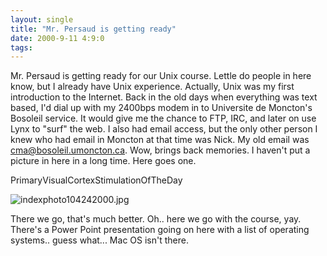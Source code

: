 ```yaml
---
layout: single
title: "Mr. Persaud is getting ready"
date: 2000-9-11 4:9:0
tags: 
---
```


Mr. Persaud is getting ready for our Unix course. Lettle do people in here know, but I already have Unix experience. Actually, Unix was my first introduction to the Internet. Back in the old days when everything was text based, I'd dial up with my 2400bps modem in to Universite de Moncton's Bosoleil service. It would give me the chance to FTP, IRC, and later on use Lynx to "surf" the web. I also had email access, but the only other person I knew who had email in Moncton at that time was Nick. My old email was cma@bosoleil.umoncton.ca. Wow, brings back memories. I haven't put a picture in here in a long time. Here goes one.




PrimaryVisualCortexStimulationOfTheDay



![indexphoto104242000.jpg][1]






There we go, that's much better. Oh.. here we go with the course, yay. There's a Power Point presentation going on here with a list of operating systems.. guess what... Mac OS isn't there.



   [1]: http://2.bp.blogspot.com/-Vr3ZeR2A-AQ/Tn0P4igGceI/AAAAAAAAAK0/J2wQyXjMh4s/s320/indexphoto104242000.jpg
